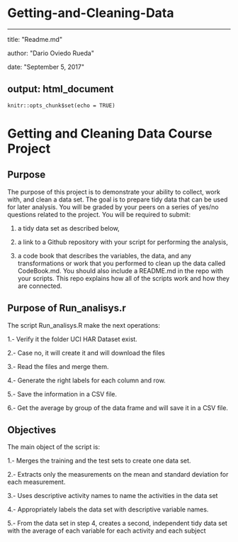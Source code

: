 # Getting-and-Cleaning-Data

---
title: "Readme.md"

author: "Dario Oviedo Rueda"

date: "September 5, 2017"

output: html_document
---

```{r setup, include=FALSE}
knitr::opts_chunk$set(echo = TRUE)
```

#  Getting and Cleaning Data Course Project


## Purpose

The purpose of this project is to demonstrate your ability to collect, work with, and clean a data set. The goal is to prepare tidy data that can be used for later analysis. You will be graded by your peers on a series of yes/no questions related to the project. You will be required to submit: 

  1) a tidy data set as described below, 

  2) a link to a Github repository with your script for performing the analysis,

  3) a code book that describes the variables, the data, and any transformations or work that you performed to clean up the data called CodeBook.md. You should also include a README.md in the repo with your scripts. This repo explains how all of the scripts work and how they are connected.



## Purpose of Run_analisys.r

The script Run_analisys.R make the next operations:

  1.- Verify it the folder UCI HAR Dataset exist.

  2.- Case no, it will create it and will download the files

  3.- Read the files and merge them.

  4.- Generate the right labels for each column and row.

  5.- Save the information in a CSV file.

  6.- Get the average by group of the data frame and will save it in a CSV file.



## Objectives

The main object of the script is:

  1.- Merges the training and the test sets to create one data set.

  2.- Extracts only the measurements on the mean and standard deviation for each measurement.

  3.- Uses descriptive activity names to name the activities in the data set

  4.- Appropriately labels the data set with descriptive variable names.

  5.- From the data set in step 4, creates a second, independent tidy data set with the average of each variable for each activity and each subject
